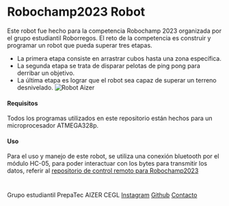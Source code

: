 # Robochamp2023 Robot

Este robot fue hecho para la competencia Robochamp 2023 organizada por el grupo estudiantil Roborregos. El reto de la competencia es construir y programar un robot que pueda superar tres etapas.
* La primera etapa consiste en arrastrar cubos hasta una zona específica.
* La segunda etapa se trata de disparar pelotas de ping pong para derribar un objetivo.
* La última etapa es lograr que el robot sea capaz de superar un terreno desnivelado.
![Robot Aizer](https://i.ibb.co/pQmjJWG/robot-Robochamps.jpg)

#### Requisitos
Todos los programas utilizados en este repositorio están hechos para un microprocesador ATMEGA328p.

#### Uso
Para el uso y manejo de este robot, se utiliza una conexión bluetooth por el módulo HC-05, para poder interactuar con los bytes para transmitir los datos, referir al [repositorio de control remoto para Robochamp2023](https://github.com/AIZER-egl/Robochamp2023_Controller)
#
Grupo estudiantil PrepaTec AIZER CEGL
[Instagram](https://www.instagram.com/aizer.egl/) [Github](https://github.com/aizer-egl) [Contacto](mailto:businesscontact@aizer.mx)


